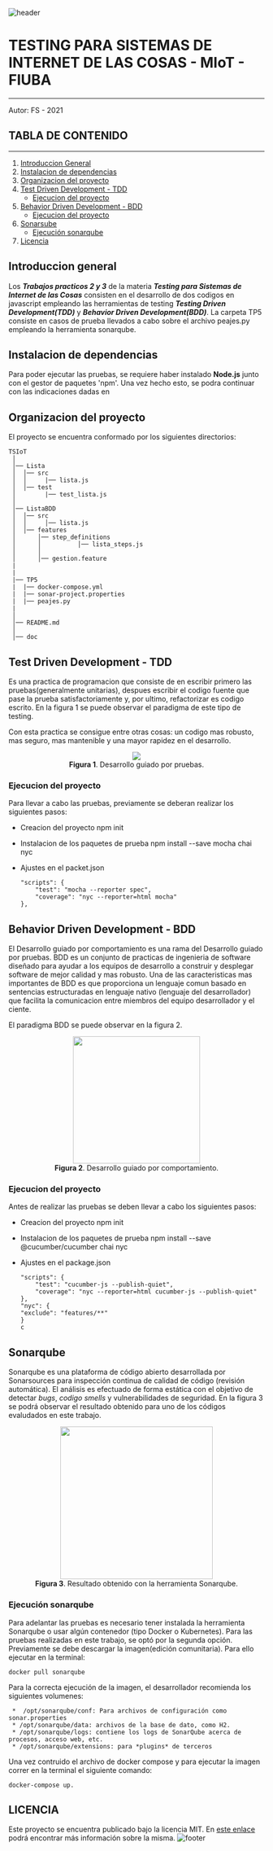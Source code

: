 ![header](doc/header.png)
# TESTING PARA SISTEMAS DE INTERNET DE LAS COSAS - MIoT - FIUBA
---


Autor: FS - 2021

## TABLA DE CONTENIDO
---
1. [Introduccion General](#Introduccion)
2. [Instalacion de dependencias](#Dependencias)
2. [Organizacion del proyecto](#Organizacion)
3. [Test Driven Development - TDD](#TDD)
	* [Ejecucion del proyecto](#EjecucionTDD)
4. [Behavior Driven Development - BDD](#BDD)
	* [Ejecucion del proyecto](#EjecucioBDD)
5. [Sonarsube](#Sonarqube)
	* [Ejecución sonarqube](#EjecucionSonar)
6. [Licencia](#Licencia)

## Introduccion general

Los ***Trabajos practicos 2 y 3*** de la materia ***Testing para Sistemas de Internet de las Cosas*** consisten en el desarrollo de dos codigos en javascript empleando
las herramientas de testing ***Testing Driven Development(TDD)***  y ***Behavior Driven Development(BDD)***.  La carpeta TP5 consiste en casos de prueba llevados a cabo sobre el archivo peajes.py empleando la herramienta sonarqube.

## Instalacion de dependencias

Para poder ejecutar las pruebas, se requiere haber instalado **Node.js** junto con el gestor de paquetes 'npm'. Una vez hecho esto, se podra continuar con las indicaciones dadas en 


## Organizacion del proyecto

El proyecto se encuentra conformado por los siguientes directorios:

	TSIoT
	 │
	 │── Lista
  	 │	│── src
	 │	│     |── lista.js	
	 │	│── test
	 │	      |── test_lista.js	
	 │
	 │── ListaBDD
	 │	│── src
	 │	│     │── lista.js	
	 │	│── features
	 │		│── step_definitions
	 │		│		   │── lista_steps.js	
	 │		│
	 │		│── gestion.feature
     |     
	 |
	 |── TP5
	 |  |── docker-compose.yml
	 |  |── sonar-project.properties
	 |  |── peajes.py
	 |   
	 │
	 │── README.md
	 │
	 │── doc	

		
## Test Driven Development - TDD

Es una practica de programacion que consiste de en escribir primero las pruebas(generalmente unitarias), despues escribir el codigo fuente que pase la prueba satisfactoriamente y, por ultimo, refactorizar 
es codigo escrito. En la figura 1 se puede observar el paradigma de este tipo de testing.

Con esta practica se consigue entre otras cosas: un codigo mas robusto, mas seguro, mas mantenible y una mayor rapidez en el desarrollo.

<p align="center">
    <img src="doc/TDD.png"><br>
    <b>Figura 1</b>. Desarrollo guiado por pruebas.
</p>

### Ejecucion del proyecto
Para llevar a cabo las pruebas, previamente se deberan realizar los siguientes pasos:

* Creacion del proyecto
	npm init

* Instalacion de los paquetes de prueba
	npm install --save mocha chai nyc

* Ajustes en el packet.json
	```
	"scripts": {
		"test": "mocha --reporter spec",
		"coverage": "nyc --reporter=html mocha"
	},
	```

## Behavior Driven Development - BDD

El Desarrollo guiado por comportamiento es una rama del Desarrollo guiado por pruebas. BDD es un conjunto de practicas de ingenieria de software diseñado 
para ayudar a los equipos de desarrollo a construir y desplegar software de mejor calidad y mas robusto. Una de las caracteristicas mas importantes de BDD es que proporciona un lenguaje comun basado en sentencias estructuradas en lenguaje nativo (lenguaje del desarrollador) que facilita la comunicacion entre miembros del equipo desarrollador y el ciente. 

El paradigma BDD se puede observar en la figura 2.


<p align="center">
    <img src="doc/BDD.png" widtt = "250" height = "250" ><br>
    <b>Figura 2</b>. Desarrollo guiado por comportamiento.
</p>


### Ejecucion del proyecto

Antes de realizar las pruebas se deben llevar a cabo los siguientes pasos:
    
* Creacion del proyecto
	npm init

* Instalacion de los paquetes de prueba
	npm install --save @cucumber/cucumber chai nyc

* Ajustes en el package.json
	```
	"scripts": {
		"test": "cucumber-js --publish-quiet",
		"coverage": "nyc --reporter=html cucumber-js --publish-quiet"
	},
	"nyc": {
	"exclude": "features/**"
	}
	c

## Sonarqube

Sonarqube es una plataforma de código abierto desarrollada por Sonarsources para inspección continua de calidad de código (revisión automática). El análisis es efectuado de forma estática con el objetivo de detectar *bugs*, *codigo smells* y vulnerabilidades de seguridad. En la figura 3 se podrá observar el resultado obtenido para uno de los códigos evaludados en este trabajo.

<p align="center">
    <img src="doc/Sonarqube.png" widtt = "500" height = "300" ><br>
    <b>Figura 3</b>. Resultado obtenido con la herramienta Sonarqube.
</p>

### Ejecución sonarqube

Para adelantar las pruebas es necesario tener instalada la herramienta Sonarqube o usar algún contenedor (tipo Docker o Kubernetes). Para las pruebas realizadas en este trabajo, se optó por la segunda opción. Previamente se debe descargar la imagen(edición comunitaria). Para ello ejecutar en la terminal: 

```
docker pull sonarqube

```
Para la correcta ejecución de la imagen, el desarrollador recomienda los siguientes volumenes:

```
 *  /opt/sonarqube/conf: Para archivos de configuración como sonar.properties
 * /opt/sonarqube/data: archivos de la base de dato, como H2.
 * /opt/sonarqube/logs: contiene los logs de SonarQube acerca de procesos, acceso web, etc.
 * /opt/sonarqube/extensions: para *plugins* de terceros
```

Una vez contruido el archivo de docker compose y para ejecutar la imagen correr en la terminal el siguiente comando:
```
docker-compose up.
```

## LICENCIA
Este proyecto se encuentra publicado bajo la licencia MIT. En [este enlace](https://opensource.org/licenses/MIT) podrá encontrar más información sobre la misma.
![footer](doc/footer.png)
